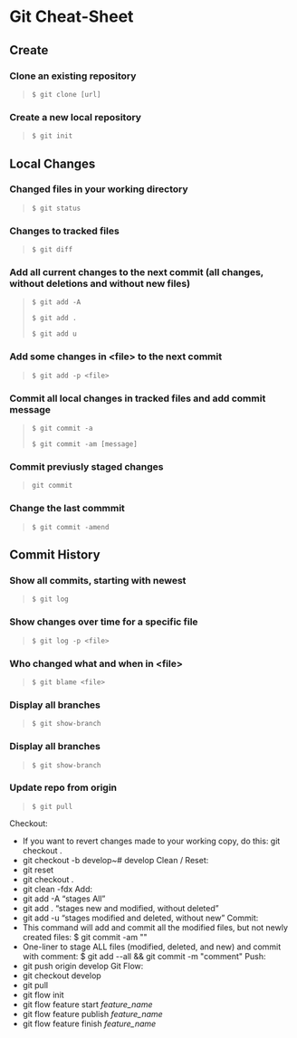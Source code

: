 # Git Cheat-Sheet

## Create

### Clone an existing repository
> `$ git clone [url]`

### Create a new local repository
> `$ git init`

## Local Changes

### Changed files in your working directory
> `$ git status`

### Changes to tracked files
> `$ git diff`

### Add all current changes to the next commit (all changes, without deletions and without new files)
> `$ git add -A`
>
> `$ git add .`
>
> `$ git add u`

### Add some changes in \<file> to the next commit
> `$ git add -p <file>`

### Commit all local changes in tracked files and add commit message
> `$ git commit -a`
> 
> `$ git commit -am [message]`

### Commit previusly staged changes
> `git commit`

### Change the last commmit
> `$ git commit -amend`

## Commit History

### Show all commits, starting with newest
> `$ git log`

### Show changes over time for a specific file
> `$ git log -p <file>`

### Who changed what and when in \<file>
> `$ git blame <file>`










### Display all branches
> `$ git show-branch`

### Display all branches
> `$ git show-branch`

### Update repo from origin
> `$ git pull`

Checkout:
* If you want to revert changes made to your working copy, do this: git checkout .
* git checkout -b develop~# develop
Clean / Reset:
* git reset
* git checkout .
* git clean -fdx 
Add:
* git add -A “stages All”
* git add . “stages new and modified, without deleted”
* git add -u “stages modified and deleted, without new”
Commit:
* This command will add and commit all the modified files, but not newly created files: $ git commit -am  "<commit message>"
* One-liner to stage ALL files (modified, deleted, and new) and commit with comment: $ git add --all && git commit -m "comment"
Push:
* git push origin develop
Git Flow:
* git checkout develop
* git pull
* git flow init
* git flow feature start *feature_name*
* git flow feature publish *feature_name*
* git flow feature finish *feature_name*
